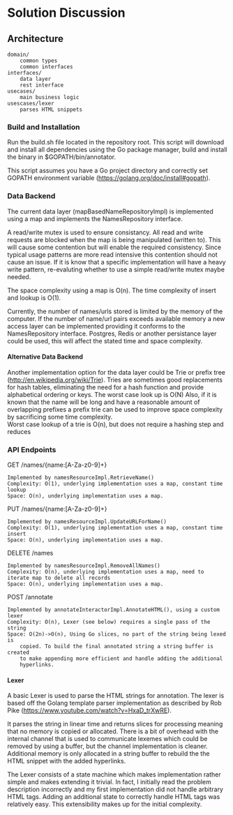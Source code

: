 Solution Discussion
=================================

## Architecture

	domain/
		common types
		common interfaces
	interfaces/
		data layer
		rest interface
	usecases/
		main business logic
	usescases/lexer 
		parses HTML snippets

### Build and Installation

Run the build.sh file located in the repository root.  This script will download and install
all dependencies using the Go package manager, build and install the binary in
$GOPATH/bin/annotator.

This script assumes you have a Go project directory and correctly set GOPATH environment
variable (https://golang.org/doc/install#gopath).

### Data Backend

The current data layer (mapBasedNameRepositoryImpl) is implemented
using a map and implements the NamesRepository interface.

A read/write mutex is used to ensure consistancy.  All read and write requests
are blocked when the map is being manipulated (written to).  This will cause
some contention but will enable the required consistency.  Since typical usage
patterns are more read intensive this contention should not cause an issue.  If 
it is know that a specific implementation will have a heavy write pattern,
re-evaluting whether to use a simple read/write mutex maybe needed.

The space complexity using a map is O(n).
The time complexity of insert and lookup is O(1).

Currently, the number of names/urls stored is limited by the memory of the computer.  If the number of name/url pairs exceeds available memory a new access layer can be implemented providing it conforms to the NamesRepository interface.  Postgres, Redis or another persistance layer could be used, this will affect the stated time and space complexity.


#### Alternative Data Backend

Another implementation option for the data layer could be Trie or prefix tree 
(http://en.wikipedia.org/wiki/Trie).  Tries are sometimes good replacements for
hash tables, eliminating the need for a hash function and provide alphabetical ordering
or keys.  The worst case look up is O(N)
Also, if it is known that the name will be long and have a reasonable amount
of overlapping prefixes a prefix trie  can
be used to improve space complexity by sacrificing some time complexity.  
Worst case lookup of a trie is O(n), but does not require a hashing step and reduces 


### API Endpoints

GET		/names/{name:[A-Za-z0-9]+}
	
	Implemented by namesResourceImpl.RetrieveName()
	Complexity: O(1), underlying implementation uses a map, constant time lookup
	Space: O(n), underlying implementation uses a map.


PUT		/names/{name:[A-Za-z0-9]+}

	Implemented by namesResourceImpl.UpdateURLForName()
	Complexity: O(1), underlying implementation uses a map, constant time insert
	Space: O(n), underlying implementation uses a map.


DELETE	/names

	Implemented by namesResourceImpl.RemoveAllNames()
	Complexity: O(n), underlying implementation uses a map, need to iterate map to delete all records
	Space: O(n), underlying implementation uses a map.


POST	/annotate

	Implemented by annotateInteractorImpl.AnnotateHTML(), using a custom lexer
	Complexity: O(n), Lexer (see below) requires a single pass of the string
	Space: O(2n)->O(n), Using Go slices, no part of the string being lexed is
		copied. To build the final annotated string a string buffer is created
		to make appending more efficient and handle adding the additional
		hyperlinks.


#### Lexer

A basic Lexer is used to parse the HTML strings for annotation.  The
lexer is based off the Golang template parser implementation as
described by Rob Pike (https://www.youtube.com/watch?v=HxaD_trXwRE).

It parses the string in linear time and returns slices for processing
meaning that no memory is copied or allocated. There is a bit of overhead
with the internal channel that is used to communicate lexemes which
could be removed by using a buffer, but the channel implementation is
cleaner.  Additional memory is only allocated in a string buffer to
rebuild the the HTML snippet with the added hyperlinks.

The Lexer consists of a state machine which makes implementation
rather simple and makes extending it trivial.  In fact, I
initially read the problem description incorrectly and my first
implementation did not handle arbitrary HTML tags.  Adding an
additional state to correctly handle HTML tags was relatively easy.
This extensibility makes up for the initial complexity.
